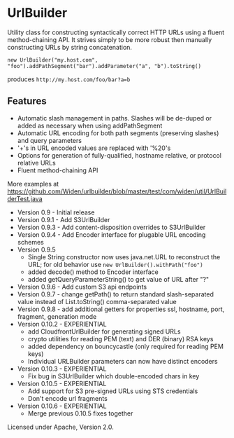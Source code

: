 UrlBuilder
==========

Utility class for constructing syntactically correct HTTP URLs using a fluent method-chaining API. It strives simply to be more robust then manually constructing URLs by string concatenation.

    new UrlBuilder("my.host.com", "foo").addPathSegment("bar").addParameter("a", "b").toString()

produces `http://my.host.com/foo/bar?a=b`

Features
--------
* Automatic slash management in paths. Slashes will be de-duped or added as necessary when using addPathSegment
* Automatic URL encoding for both path segments (preserving slashes) and query parameters
* '+'s in URL encoded values are replaced with '%20's
* Options for generation of fully-qualified, hostname relative, or protocol relative URLs
* Fluent method-chaining API

More examples at https://github.com/Widen/urlbuilder/blob/master/test/com/widen/util/UrlBuilderTest.java

* Version 0.9 - Initial release
* Version 0.9.1 - Add S3UrlBuilder
* Version 0.9.3 - Add content-disposition overrides to S3UrlBuilder
* Version 0.9.4 - Add Encoder interface for plugable URL encoding schemes
* Version 0.9.5
    * Single String constructor now uses java.net.URL to reconstruct the URL; for old behavior use `new UrlBuilder().withPath("foo")`
    * added decode() method to Encoder interface
    * added getQueryParameterString() to get value of URL after "?"
* Version 0.9.6 - Add custom S3 api endpoints
* Version 0.9.7 - change getPath() to return standard slash-separated value instead of List.toString() comma-separated value
* Version 0.9.8 - add additional getters for properties ssl, hostname, port, fragment, generation mode
* Version 0.10.2 - EXPERIENTIAL
	* add CloudfrontUrlBuilder for generating signed URLs
	* crypto utilities for reading PEM (text) and DER (binary) RSA keys
	* added dependency on bouncycastle (only required for reading PEM keys)
	* Individual URLBuilder parameters can now have distinct encoders
* Version 0.10.3 - EXPERIENTIAL
    * Fix bug in S3UrlBuilder which double-encoded chars in key
* Version 0.10.5 - EXPERIENTIAL
    * Add support for S3 pre-signed URLs using STS credentials
    * Don't encode url fragments
* Version 0.10.6 - EXPERIENTIAL
    * Merge previous 0.10.5 fixes together

Licensed under Apache, Version 2.0.
